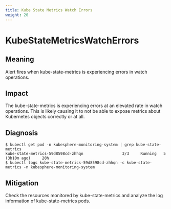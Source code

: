 ```yaml
---
title: Kube State Metrics Watch Errors
weight: 20
---
```



# KubeStateMetricsWatchErrors

## Meaning

Alert fires when kube-state-metrics is experiencing errors in watch operations. 

## Impact

The kube-state-metrics is experiencing errors at an elevated rate in watch operations. 
This is likely causing it to not be able to expose metrics about Kubernetes objects correctly or at all.

## Diagnosis

```console
$ kubectl get pod -n kubesphere-monitoring-system | grep kube-state-metrics
kube-state-metrics-59d8598cd-zhhqn                 3/3     Running   5 (3h10m ago)     20h
$ kubectl logs kube-state-metrics-59d8598cd-zhhqn -c kube-state-metrics -n kubesphere-monitoring-system
```

## Mitigation

Check the resources monitored by kube-state-metrics and analyze the log information of kube-state-metrics pods.